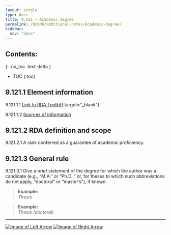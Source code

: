 ```yaml
---
layout: single
type: docs
title: 9.121 — Academic degree
permalink: /DCRMR/additional-notes/Academic-degree/
sidebar:
  nav: "docs"
---
```


## Contents:
{: .no_toc .text-delta }

- TOC
{:toc}

## 9.121.1 Element information

<a name="9.121.1.1">9.121.1.1</a> [Link to RDA Toolkit](https://access.rdatoolkit.org/Content/Index?externalId=en-US_ala-d84a7372-256e-3de6-b44e-684d4b760705){:target="_blank"}

<a name="9.121.1.2">9.121.1.2</a> [Sources of information](/DCRMR/additional-notes/#9011-sources-of-information)

## 9.121.2 RDA definition and scope

<a name="9.121.2.1">9.121.2.1</a> A rank conferred as a guarantee of academic proficiency.

## 9.121.3 General rule

<a name="9.121.3.1">9.121.3.1</a> Give a brief statement of the degree for which the author was a candidate (e.g., “M.A.” or “Ph.D.,” or, for theses to which such abbreviations do not apply, “doctoral” or “master’s”), if known.

>**Example:**  
><CITE>Thesis</CITE>

>**Example:**  
><CITE>Thesis (doctoral)</CITE>

---

[![Image of Left Arrow](https://rbms-bsc.github.io/DCRMR/assets/pictures/navigation/Arrow_Left.png "9.12 — Dissertation or thesis information")](/DCRMR/additional-notes/Dissertation-or-thesis-information/) [![Image of Right Arrow](https://rbms-bsc.github.io/DCRMR/assets/pictures/navigation/Arrow_Right.png "9.122 — Degree granting institution")](/DCRMR/additional-notes/Degree-granting-institution/)
